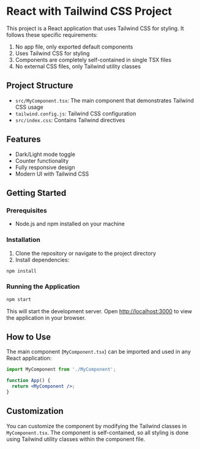# React with Tailwind CSS Project

This project is a React application that uses Tailwind CSS for styling. It follows these specific requirements:

1. No app file, only exported default components
2. Uses Tailwind CSS for styling
3. Components are completely self-contained in single TSX files
4. No external CSS files, only Tailwind utility classes

## Project Structure

- `src/MyComponent.tsx`: The main component that demonstrates Tailwind CSS usage
- `tailwind.config.js`: Tailwind CSS configuration
- `src/index.css`: Contains Tailwind directives

## Features

- Dark/Light mode toggle
- Counter functionality
- Fully responsive design
- Modern UI with Tailwind CSS

## Getting Started

### Prerequisites

- Node.js and npm installed on your machine

### Installation

1. Clone the repository or navigate to the project directory
2. Install dependencies:

```bash
npm install
```

### Running the Application

```bash
npm start
```

This will start the development server. Open [http://localhost:3000](http://localhost:3000) to view the application in your browser.

## How to Use

The main component (`MyComponent.tsx`) can be imported and used in any React application:

```jsx
import MyComponent from './MyComponent';

function App() {
  return <MyComponent />;
}
```

## Customization

You can customize the component by modifying the Tailwind classes in `MyComponent.tsx`. The component is self-contained, so all styling is done using Tailwind utility classes within the component file.
